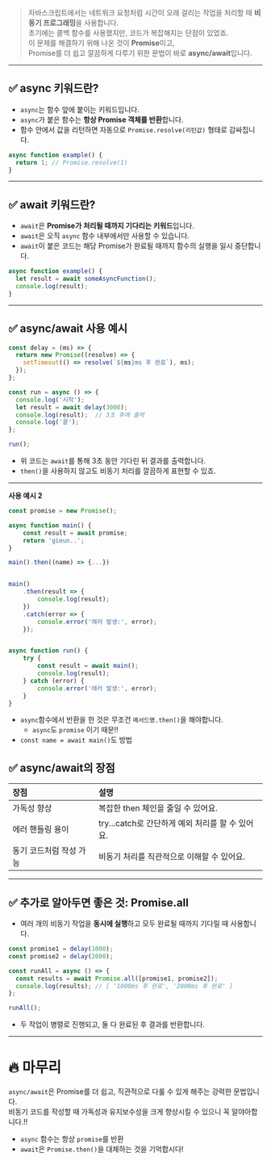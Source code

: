 > 자바스크립트에서는 네트워크 요청처럼 시간이 오래 걸리는 작업을 처리할 때 **비동기 프로그래밍**을 사용합니다.  
초기에는 콜백 함수를 사용했지만, 코드가 복잡해지는 단점이 있었죠.  
이 문제를 해결하기 위해 나온 것이 **Promise**이고,  
Promise를 더 쉽고 깔끔하게 다루기 위한 문법이 바로 **async/await**입니다.

---

## ✅ async 키워드란?

- `async`는 함수 앞에 붙이는 키워드입니다.
- `async`가 붙은 함수는 **항상 Promise 객체를 반환**합니다.
- 함수 안에서 값을 리턴하면 자동으로 `Promise.resolve(리턴값)` 형태로 감싸집니다.

```js
async function example() {
  return 1; // Promise.resolve(1)
}
```

---

## ✅ await 키워드란?

- `await`은 **Promise가 처리될 때까지 기다리는 키워드**입니다.
- `await`은 오직 `async` 함수 내부에서만 사용할 수 있습니다.
- `await`이 붙은 코드는 해당 Promise가 완료될 때까지 함수의 실행을 일시 중단합니다.

```js
async function example() {
  let result = await someAsyncFunction();
  console.log(result);
}
```

---

## ✅ async/await 사용 예시

```js
const delay = (ms) => {
  return new Promise((resolve) => {
    setTimeout(() => resolve(`${ms}ms 후 완료`), ms);
  });
};

const run = async () => {
  console.log('시작');
  let result = await delay(3000);
  console.log(result);  // 3초 후에 출력
  console.log('끝');
};

run();
```
- 위 코드는 `await`를 통해 3초 동안 기다린 뒤 결과를 출력합니다.
- `then()`을 사용하지 않고도 비동기 처리를 깔끔하게 표현할 수 있죠.

---


**사용 예시 2**

```js
const promise = new Promise();

async function main() {
    const result = await promise;
    return 'gieun..';
}

main().then((name) => {...})


main()
    .then(result => {
        console.log(result);
    })
    .catch(error => {
        console.error('에러 발생:', error);
    });


async function run() {
    try {
        const result = await main();
        console.log(result);
    } catch (error) {
        console.error('에러 발생:', error);
    }
}
```

- `async`함수에서 반환을 한 것은 무조건 `메서드명.then()`을 해야합니다.
    - `async`도 `promise` 이기 때문!!
- `const name = await main()`도 방법

## ✅ async/await의 장점

| 장점 | 설명 |
|:---|:---|
| 가독성 향상 | 복잡한 then 체인을 줄일 수 있어요. |
| 에러 핸들링 용이 | try...catch로 간단하게 예외 처리를 할 수 있어요. |
| 동기 코드처럼 작성 가능 | 비동기 처리를 직관적으로 이해할 수 있어요. |

---

## ✅ 추가로 알아두면 좋은 것: Promise.all

- 여러 개의 비동기 작업을 **동시에 실행**하고 모두 완료될 때까지 기다릴 때 사용합니다.

```js
const promise1 = delay(1000);
const promise2 = delay(2000);

const runAll = async () => {
  const results = await Promise.all([promise1, promise2]);
  console.log(results); // [ '1000ms 후 완료', '2000ms 후 완료' ]
};

runAll();
```

- 두 작업이 병렬로 진행되고, 둘 다 완료된 후 결과를 반환합니다.
---

# 🔥 마무리

`async/await`은 Promise를 더 쉽고, 직관적으로 다룰 수 있게 해주는 강력한 문법입니다.  
비동기 코드를 작성할 때 가독성과 유지보수성을 크게 향상시킬 수 있으니 꼭 알야아합니다.!!

- `async` 함수는 항상 `promise`를 반환
- `await`은 `Promise.then()`을 대체하는 것을 기억합시다!

